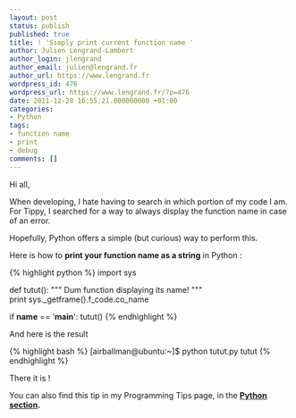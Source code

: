 ```yaml
---
layout: post
status: publish
published: true
title: ! 'Simply print current function name '
author: Julien Lengrand-Lambert
author_login: jlengrand
author_email: julien@lengrand.fr
author_url: https://www.lengrand.fr
wordpress_id: 476
wordpress_url: https://www.lengrand.fr/?p=476
date: 2011-12-28 16:55:21.000000000 +01:00
categories:
- Python
tags:
- function name
- print
- debug
comments: []
---
```

Hi all,

When developing, I hate having to search in which portion of my code I am. For Tippy, I searched for a way to always display the function name in case of an error.

Hopefully, Python offers a simple (but curious) way to perform this.

Here is how to <strong>print your function name as a string</strong> in Python :

{% highlight python %}
import sys

def tutut():
    """
    Dum function displaying its name!
    """
    print sys._getframe().f_code.co_name

if __name__ == '__main__':
    tutut()
{% endhighlight %}

And here is the result

{% highlight bash %}
[airballman@ubuntu:~]$ python tutut.py
tutut
{% endhighlight %}

There it is !

You can also find this tip in my Programming Tips page, in the <strong><a href="https://www.lengrand.fr/programming-tips-2/#python">Python section</a>.</strong>
